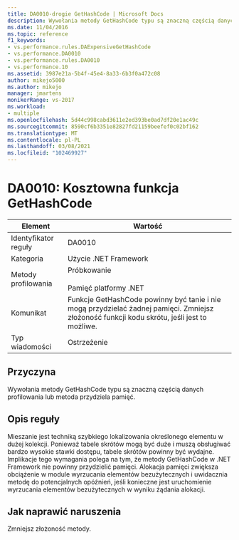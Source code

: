 ```yaml
---
title: DA0010-drogie GetHashCode | Microsoft Docs
description: Wywołania metody GetHashCode typu są znaczną częścią danych profilowania lub metoda przydziela pamięć.
ms.date: 11/04/2016
ms.topic: reference
f1_keywords:
- vs.performance.rules.DAExpensiveGetHashCode
- vs.performance.DA0010
- vs.performance.rules.DA0010
- vs.performance.10
ms.assetid: 3987e21a-5b4f-45e4-8a33-6b3f0a472c08
author: mikejo5000
ms.author: mikejo
manager: jmartens
monikerRange: vs-2017
ms.workload:
- multiple
ms.openlocfilehash: 5d44c998cabd3611e2ed393be0ad7df20e1ac49c
ms.sourcegitcommit: 8590cf6b3351e82827fd21159beefef0c02bf162
ms.translationtype: MT
ms.contentlocale: pl-PL
ms.lasthandoff: 03/08/2021
ms.locfileid: "102469927"
---
```

# <a name="da0010-expensive-gethashcode"></a>DA0010: Kosztowna funkcja GetHashCode

|Element|Wartość|
|-|-|
|Identyfikator reguły|DA0010|
|Kategoria|Użycie .NET Framework|
|Metody profilowania|Próbkowanie<br /><br /> Pamięć platformy .NET|
|Komunikat|Funkcje GetHashCode powinny być tanie i nie mogą przydzielać żadnej pamięci. Zmniejsz złożoność funkcji kodu skrótu, jeśli jest to możliwe.|
|Typ wiadomości|Ostrzeżenie|

## <a name="cause"></a>Przyczyna
 Wywołania metody GetHashCode typu są znaczną częścią danych profilowania lub metoda przydziela pamięć.

## <a name="rule-description"></a>Opis reguły
 Mieszanie jest techniką szybkiego lokalizowania określonego elementu w dużej kolekcji. Ponieważ tabele skrótów mogą być duże i muszą obsługiwać bardzo wysokie stawki dostępu, tabele skrótów powinny być wydajne. Implikacje tego wymagania polega na tym, że metody GetHashCode w .NET Framework nie powinny przydzielić pamięci. Alokacja pamięci zwiększa obciążenie w module wyrzucania elementów bezużytecznych i uwidacznia metodę do potencjalnych opóźnień, jeśli konieczne jest uruchomienie wyrzucania elementów bezużytecznych w wyniku żądania alokacji.

## <a name="how-to-fix-violations"></a>Jak naprawić naruszenia
 Zmniejsz złożoność metody.
